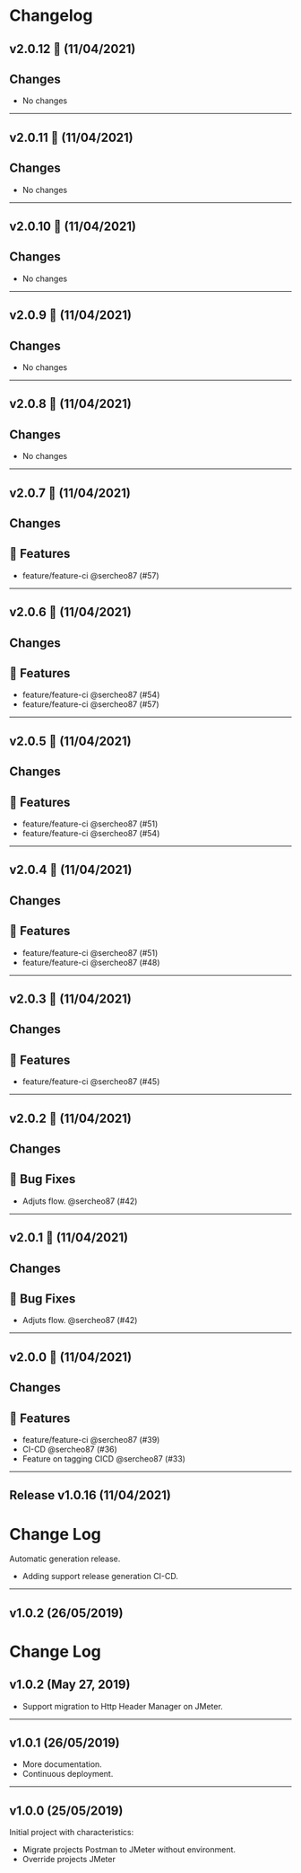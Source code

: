 # Changelog

## v2.0.12 🌈 (11/04/2021)
## Changes
* No changes

---

## v2.0.11 🌈 (11/04/2021)
## Changes
* No changes

---

## v2.0.10 🌈 (11/04/2021)
## Changes
* No changes

---

## v2.0.9 🌈 (11/04/2021)
## Changes
* No changes

---

## v2.0.8 🌈 (11/04/2021)
## Changes
* No changes

---

## v2.0.7 🌈 (11/04/2021)
## Changes
## 🚀 Features

- feature/feature-ci @sercheo87 (#57)

---

## v2.0.6 🌈 (11/04/2021)
## Changes
## 🚀 Features

- feature/feature-ci @sercheo87 (#54)
- feature/feature-ci @sercheo87 (#57)

---

## v2.0.5 🌈 (11/04/2021)
## Changes
## 🚀 Features

- feature/feature-ci @sercheo87 (#51)
- feature/feature-ci @sercheo87 (#54)

---

## v2.0.4 🌈 (11/04/2021)
## Changes
## 🚀 Features

- feature/feature-ci @sercheo87 (#51)
- feature/feature-ci @sercheo87 (#48)

---

## v2.0.3 🌈 (11/04/2021)
## Changes
## 🚀 Features

- feature/feature-ci @sercheo87 (#45)

---

## v2.0.2 🌈 (11/04/2021)
## Changes
## 🐛 Bug Fixes

- Adjuts flow. @sercheo87 (#42)

---

## v2.0.1 🌈 (11/04/2021)
## Changes
## 🐛 Bug Fixes

- Adjuts flow. @sercheo87 (#42)

---

## v2.0.0 🌈 (11/04/2021)
## Changes
## 🚀 Features

- feature/feature-ci @sercheo87 (#39)
- CI-CD @sercheo87 (#36)
- Feature on tagging CICD @sercheo87 (#33)

---

## Release v1.0.16 (11/04/2021)
# Change Log 

Automatic generation release.
- Adding support release generation CI-CD.
---

## v1.0.2 (26/05/2019)
# Change Log

## v1.0.2 (May 27, 2019)

- Support migration to Http Header Manager on JMeter.
---

## v1.0.1 (26/05/2019)
- More documentation.
- Continuous deployment.
---

## v1.0.0 (25/05/2019)
Initial project with characteristics:

- Migrate projects Postman to JMeter without environment.
- Override projects JMeter